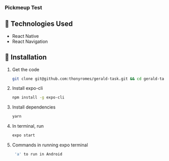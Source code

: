 ### Pickmeup Test

## :hammer: Technologies Used
 
- React Native
- React Navigation

## :rocket: Installation
1. Get the code

    ```bash
    git clone git@github.com:thonyromes/gerald-task.git && cd gerald-task
    ```

2. Install expo-cli

    ```bash
    npm install -g expo-cli
    ```

3. Install dependencies

    ```bash
    yarn
    ```

4. In terminal, run

    ```bash
    expo start
    ```
    
5. Commands in running expo terminal
  
   ```bash
    'a' to run in Android
   ```
